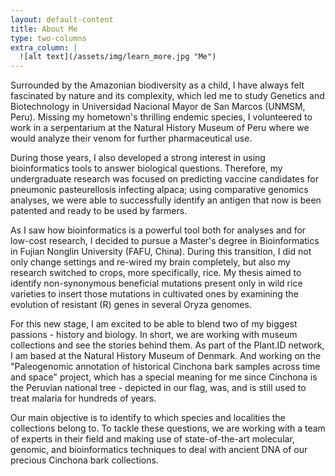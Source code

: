 ```yaml
---
layout: default-content
title: About Me
type: two-columns
extra_column: |
  ![alt text](/assets/img/learn_more.jpg "Me")
---
```


Surrounded by the Amazonian biodiversity as a child, I have always felt fascinated by nature and its complexity, which led me to study Genetics and Biotechnology in Universidad Nacional Mayor de San Marcos (UNMSM, Peru). Missing my hometown's thrilling endemic species, I volunteered to work in a serpentarium at the Natural History Museum of Peru where we would analyze their venom for further pharmaceutical use.

During those years, I also developed a strong interest in using bioinformatics tools to answer biological questions. Therefore, my undergraduate research was focused on predicting vaccine candidates for pneumonic pasteurellosis infecting alpaca; using comparative genomics analyses, we were able to successfully identify an antigen that now is been patented and ready to be used by farmers.

As I saw how bioinformatics is a powerful tool both for analyses and for low-cost research, I decided to pursue a Master's degree in Bioinformatics in Fujian Nonglin University (FAFU, China). During this transition, I did not only change settings and re-wired my brain completely, but also my research switched to crops, more specifically, rice. My thesis aimed to identify non-synonymous beneficial mutations present only in wild rice varieties to insert those mutations in cultivated ones by examining the evolution of resistant (R) genes in several Oryza genomes.

For this new stage, I am excited to be able to blend two of my biggest passions - history and biology. In short, we are working with museum collections and see the stories behind them. As part of the Plant.ID network, I am based at the Natural History Museum of Denmark. And working on the "Paleogenomic annotation of historical Cinchona bark samples across time and space" project, which has a special meaning for me since Cinchona is the Peruvian national tree - depicted in our flag, was, and is still used to treat malaria for hundreds of years.

Our main objective is to identify to which species and localities the collections belong to. To tackle these questions, we are working with a team of experts in their field and making use of state-of-the-art molecular, genomic, and bioinformatics techniques to deal with ancient DNA of our precious Cinchona bark collections.